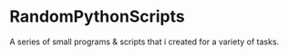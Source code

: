 # RandomPythonScripts
A series of small programs &amp; scripts that i created for a variety of tasks.
